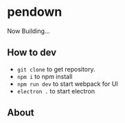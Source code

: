 # pendown

Now Building...

## How to dev

- `git clone` to get repository.
- `npm i` to npm install
- `npm run dev` to start webpack for UI
- `electron .` to start electron

## About
